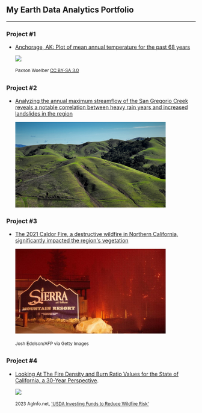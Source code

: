 ## My Earth Data Analytics Portfolio
---------------------------------------------
### Project #1
* [Anchorage, AK:  Plot of mean annual temperature for the past 68 years](https://misterskye.github.io/notebooks/ncei_temp_anchorage.html)
  
   <img src="https://upload.wikimedia.org/wikipedia/commons/8/81/Anchorage%2C_Alaska.JPG" width=400>

  <sup>Paxson Woelber [CC BY-SA 3.0](https://en.m.wikipedia.org/wiki/File:Anchorage,_Alaska.JPG)</sup>

### Project #2
* [Analyzing the annual maximum streamflow of the San Gregorio Creek reveals a notable correlation between heavy rain years and increased landslides in the region](https://misterskye.github.io/notebooks/SanGregorioCreek_time-series.html)

  <img src="img/Slides.jpg" alt="Bay Area landslides" width=400>

### Project #3
* [The 2021 Caldor Fire, a destructive wildfire in Northern California, significantly impacted the region's vegetation](https://misterskye.github.io/notebooks/NDVI_Analysis.html)

  <img src="img/Caldor-Fire-JEdelson.jpg" width=400>

  <sup>Josh Edelson/AFP via Getty Images<sup>

### Project #4
* [Looking At The Fire Density and Burn Ratio Values for the State of California, a 30-Year Perspective](https://misterskye.github.io/notebooks/vector_fire_analysis.html).

  <img src="https://www.aginfo.net/Assets/ReportImages/report_63c9cf93596fc331187051_1920_1080.jpg" width=400>
  
  <sup>2023 AgInfo.net, ['USDA Investing Funds to Reduce Wildfire Risk'](https://www.aginfo.net/report/55257/California-Ag-Today/USDA-Investing-Funds-to-Reduce-Wildfire-Risk)</sup>




